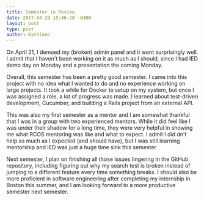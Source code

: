 ```yaml
---
title: Semester in Review
date: 2017-04-29 15:46:20 -0400
layout: post
type: post
author: Kathleen
---
```


On April 21, I demoed my (broken) admin panel and it went surprisingly well. I admit that I haven't been working on it as much as I should, since I had IED demo day on Monday and a presentation the coming Monday. 

Overall, this semester has been a pretty good semester. I came into this project with no idea what I wanted to do and no experience working on large projects. It took a while for Docker to setup on my system, but once I was assigned a role, a lot of progress was made. I learned about test-driven development, Cucumber, and building a Rails project from an external API.

This was also my first semester as a mentor and I am somewhat thankful that I was in a group with two experienced mentors. While it did feel like I was under their shadow for a long time, they were very helpful in showing me what RCOS mentoring was like and what to expect. I admit I did dn't help as much as I expected (and should have), but I was still learning mentorship and IED was just a huge time sink this semester.

Next semester, I plan on finishing all those issues lingering in the GitHub repository, including figuring out why my search test is broken instead of jumping to a different feature every time something breaks. I should also be more proficient in software engineering after completing my internship in Boston this summer, and I am looking forward to a more productive semester next semester.
